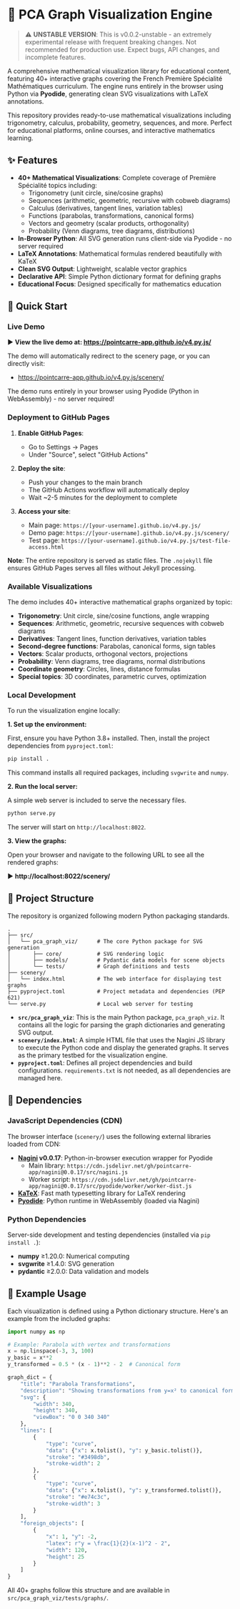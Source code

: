 # 🎨 PCA Graph Visualization Engine

> ⚠️ **UNSTABLE VERSION**: This is v0.0.2-unstable - an extremely experimental release with frequent breaking changes. Not recommended for production use. Expect bugs, API changes, and incomplete features.

A comprehensive mathematical visualization library for educational content, featuring 40+ interactive graphs covering the French Première Spécialité Mathématiques curriculum. The engine runs entirely in the browser using Python via **Pyodide**, generating clean SVG visualizations with LaTeX annotations.

This repository provides ready-to-use mathematical visualizations including trigonometry, calculus, probability, geometry, sequences, and more. Perfect for educational platforms, online courses, and interactive mathematics learning.

## ✨ Features

- **40+ Mathematical Visualizations**: Complete coverage of Première Spécialité topics including:
  - Trigonometry (unit circle, sine/cosine graphs)
  - Sequences (arithmetic, geometric, recursive with cobweb diagrams)
  - Calculus (derivatives, tangent lines, variation tables)
  - Functions (parabolas, transformations, canonical forms)
  - Vectors and geometry (scalar products, orthogonality)
  - Probability (Venn diagrams, tree diagrams, distributions)
- **In-Browser Python**: All SVG generation runs client-side via Pyodide - no server required
- **LaTeX Annotations**: Mathematical formulas rendered beautifully with KaTeX
- **Clean SVG Output**: Lightweight, scalable vector graphics
- **Declarative API**: Simple Python dictionary format for defining graphs
- **Educational Focus**: Designed specifically for mathematics education

## 🚀 Quick Start

### Live Demo

▶️ **View the live demo at: https://pointcarre-app.github.io/v4.py.js/**

The demo will automatically redirect to the scenery page, or you can directly visit:
- https://pointcarre-app.github.io/v4.py.js/scenery/

The demo runs entirely in your browser using Pyodide (Python in WebAssembly) - no server required!

### Deployment to GitHub Pages

1. **Enable GitHub Pages**: 
   - Go to Settings → Pages
   - Under "Source", select "GitHub Actions"
   
2. **Deploy the site**:
   - Push your changes to the main branch
   - The GitHub Actions workflow will automatically deploy
   - Wait ~2-5 minutes for the deployment to complete
   
3. **Access your site**: 
   - Main page: `https://[your-username].github.io/v4.py.js/`
   - Demo page: `https://[your-username].github.io/v4.py.js/scenery/`
   - Test page: `https://[your-username].github.io/v4.py.js/test-file-access.html`

**Note**: The entire repository is served as static files. The `.nojekyll` file ensures GitHub Pages serves all files without Jekyll processing.

### Available Visualizations

The demo includes 40+ interactive mathematical graphs organized by topic:
- **Trigonometry**: Unit circle, sine/cosine functions, angle wrapping
- **Sequences**: Arithmetic, geometric, recursive sequences with cobweb diagrams
- **Derivatives**: Tangent lines, function derivatives, variation tables
- **Second-degree functions**: Parabolas, canonical forms, sign tables
- **Vectors**: Scalar products, orthogonal vectors, projections
- **Probability**: Venn diagrams, tree diagrams, normal distributions
- **Coordinate geometry**: Circles, lines, distance formulas
- **Special topics**: 3D coordinates, parametric curves, optimization

### Local Development

To run the visualization engine locally:

**1. Set up the environment:**

First, ensure you have Python 3.8+ installed. Then, install the project dependencies from `pyproject.toml`:

```bash
pip install .
```

This command installs all required packages, including `svgwrite` and `numpy`.

**2. Run the local server:**

A simple web server is included to serve the necessary files.

```bash
python serve.py
```

The server will start on `http://localhost:8022`.

**3. View the graphs:**

Open your browser and navigate to the following URL to see all the rendered graphs:

▶️ **http://localhost:8022/scenery/**

## 📁 Project Structure

The repository is organized following modern Python packaging standards.

```
.
├── src/
│   └── pca_graph_viz/      # The core Python package for SVG generation
│       ├── core/           # SVG rendering logic
│       ├── models/         # Pydantic data models for scene objects
│       └── tests/          # Graph definitions and tests
├── scenery/
│   └── index.html          # The web interface for displaying test graphs
├── pyproject.toml          # Project metadata and dependencies (PEP 621)
└── serve.py                # Local web server for testing
```

- **`src/pca_graph_viz`**: This is the main Python package, `pca_graph_viz`. It contains all the logic for parsing the graph dictionaries and generating SVG output.
- **`scenery/index.html`**: A simple HTML file that uses the Nagini JS library to execute the Python code and display the generated graphs. It serves as the primary testbed for the visualization engine.
- **`pyproject.toml`**: Defines all project dependencies and build configurations. `requirements.txt` is not needed, as all dependencies are managed here.

## 🔧 Dependencies

### JavaScript Dependencies (CDN)

The browser interface (`scenery/`) uses the following external libraries loaded from CDN:

- **[Nagini](https://github.com/pointcarre-app/nagini) v0.0.17**: Python-in-browser execution wrapper for Pyodide
  - Main library: `https://cdn.jsdelivr.net/gh/pointcarre-app/nagini@0.0.17/src/nagini.js`
  - Worker script: `https://cdn.jsdelivr.net/gh/pointcarre-app/nagini@0.0.17/src/pyodide/worker/worker-dist.js`
- **[KaTeX](https://katex.org/)**: Fast math typesetting library for LaTeX rendering
- **[Pyodide](https://pyodide.org/)**: Python runtime in WebAssembly (loaded via Nagini)

### Python Dependencies

Server-side development and testing dependencies (installed via `pip install .`):

- **numpy** ≥1.20.0: Numerical computing
- **svgwrite** ≥1.4.0: SVG generation
- **pydantic** ≥2.0.0: Data validation and models

## 🎨 Example Usage

Each visualization is defined using a Python dictionary structure. Here's an example from the included graphs:

```python
import numpy as np

# Example: Parabola with vertex and transformations
x = np.linspace(-3, 3, 100)
y_basic = x**2
y_transformed = 0.5 * (x - 1)**2 - 2  # Canonical form

graph_dict = {
    "title": "Parabola Transformations",
    "description": "Showing transformations from y=x² to canonical form",
    "svg": {
        "width": 340,
        "height": 340,
        "viewBox": "0 0 340 340"
    },
    "lines": [
        {
            "type": "curve",
            "data": {"x": x.tolist(), "y": y_basic.tolist()},
            "stroke": "#3498db",
            "stroke-width": 2
        },
        {
            "type": "curve",
            "data": {"x": x.tolist(), "y": y_transformed.tolist()},
            "stroke": "#e74c3c",
            "stroke-width": 3
        }
    ],
    "foreign_objects": [
        {
            "x": 1, "y": -2,
            "latex": r"y = \frac{1}{2}(x-1)^2 - 2",
            "width": 120,
            "height": 25
        }
    ]
}
```

All 40+ graphs follow this structure and are available in `src/pca_graph_viz/tests/graphs/`.
